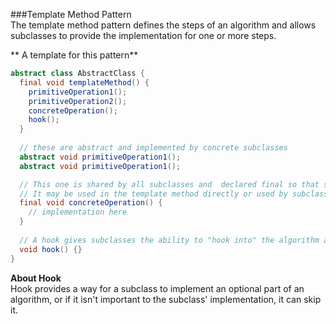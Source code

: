 ###Template Method Pattern  
The template method pattern defines the steps of an algorithm and allows subclasses to provide the implementation for one or more steps.  

** A template for this pattern**  
```java
abstract class AbstractClass {
  final void templateMethod() {
    primitiveOperation1();
    primitiveOperation2();
    concreteOperation();
    hook();
  }
  
  // these are abstract and implemented by concrete subclasses
  abstract void primitiveOperation1(); 
  abstract void primitiveOperation1(); 

  // This one is shared by all subclasses and  declared final so that subclass can't override it.
  // It may be used in the template method directly or used by subclass.
  final void concreteOperation() {
    // implementation here
  }
  
  // A hook gives subclasses the ability to "hook into" the algorithm at various points, if they wish.
  void hook() {}
}
```

**About Hook**  
Hook provides a way for a subclass to implement an optional part of an algorithm, or if it isn't important to the subclass' implementation, it can skip it. 